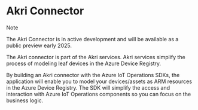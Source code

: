 # Akri Connector

> [!NOTE]
> The Akri Connector is in active development and will be available as a public preview early 2025.

The Akri connector is part of the Akri services. Akri services simplify the process of modeling leaf devices in the Azure Device Registry.

By building an Akri connector with the Azure IoT Operations SDKs, the application will enable you to model your devices/assets as ARM resources in the Azure Device Registry. The SDK will simplify the access and interaction with Azure IoT Operations components so you can focus on the business logic.

